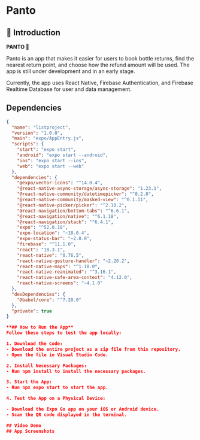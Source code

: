 # Panto

## 📖 Introduction
**PANTO 📱**

Panto is an app that makes it easier for users to book bottle returns, find the nearest return point, and choose how the refund amount will be used. The app is still under development and in an early stage.

Currently, the app uses React Native, Firebase Authentication, and Firebase Realtime Database for user and data management.

## Dependencies

```json
{
  "name": "listproject",
  "version": "1.0.0",
  "main": "expo/AppEntry.js",
  "scripts": {
    "start": "expo start",
    "android": "expo start --android",
    "ios": "expo start --ios",
    "web": "expo start --web"
  },
  "dependencies": {
    "@expo/vector-icons": "^14.0.4",
    "@react-native-async-storage/async-storage": "1.23.1",
    "@react-native-community/datetimepicker": "^8.2.0",
    "@react-native-community/masked-view": "^0.1.11",
    "@react-native-picker/picker": "^2.10.2",
    "@react-navigation/bottom-tabs": "^6.6.1",
    "@react-navigation/native": "^6.1.18",
    "@react-navigation/stack": "^6.4.1",
    "expo": "^52.0.18",
    "expo-location": "~18.0.4",
    "expo-status-bar": "~2.0.0",
    "firebase": "^11.1.0",
    "react": "18.3.1",
    "react-native": "0.76.5",
    "react-native-gesture-handler": "~2.20.2",
    "react-native-maps": "^1.18.0",
    "react-native-reanimated": "^3.16.1",
    "react-native-safe-area-context": "4.12.0",
    "react-native-screens": "~4.1.0"
  },
  "devDependencies": {
    "@babel/core": "^7.20.0"
  },
  "private": true
}

**## How to Run the App**
Follow these steps to test the app locally:

1. Download the Code:
- Download the entire project as a zip file from this repository.
- Open the file in Visual Studio Code.

2. Install Necessary Packages:
- Run npm install to install the necessary packages.

3. Start the App:
- Run npx expo start to start the app.

4. Test the App on a Physical Device:

- Download the Expo Go app on your iOS or Android device.
- Scan the QR code displayed in the terminal.

## Video Demo
## App Screenshots

